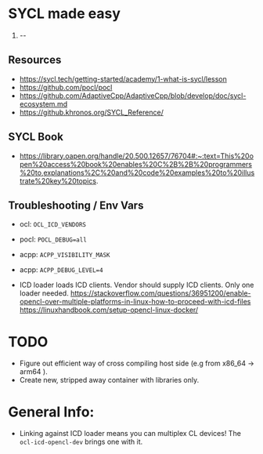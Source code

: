 # SYCL made easy

1. --
 
## Resources

* https://sycl.tech/getting-started/academy/1-what-is-sycl/lesson
* https://github.com/pocl/pocl
* https://github.com/AdaptiveCpp/AdaptiveCpp/blob/develop/doc/sycl-ecosystem.md
* https://github.khronos.org/SYCL_Reference/

## SYCL Book

* https://library.oapen.org/handle/20.500.12657/76704#:~:text=This%20open%20access%20book%20enables%20C%2B%2B%20programmers%20to,explanations%2C%20and%20code%20examples%20to%20illustrate%20key%20topics.

## Troubleshooting / Env Vars

- ocl: `OCL_ICD_VENDORS`
- pocl: `POCL_DEBUG=all`
- acpp: `ACPP_VISIBILITY_MASK`
- acpp: `ACPP_DEBUG_LEVEL=4`

- ICD loader loads ICD clients. Vendor should supply ICD clients. Only one loader needed.
https://stackoverflow.com/questions/36951200/enable-opencl-over-multiple-platforms-in-linux-how-to-proceed-with-icd-files
https://linuxhandbook.com/setup-opencl-linux-docker/

# TODO
- Figure out efficient way of cross compiling host side (e.g from x86_64 -> arm64 ).
- Create new, stripped away container with libraries only.

# General Info:
- Linking against ICD loader means you can multiplex CL devices! The `ocl-icd-opencl-dev` brings one with it.
